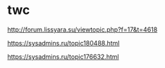 # twc


  http://forum.lissyara.su/viewtopic.php?f=17&t=4618
  
  https://sysadmins.ru/topic180488.html
  
  https://sysadmins.ru/topic176632.html

